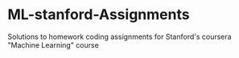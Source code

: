# ML-stanford-Assignments
Solutions to homework coding assignments for Stanford's coursera "Machine Learning" course
